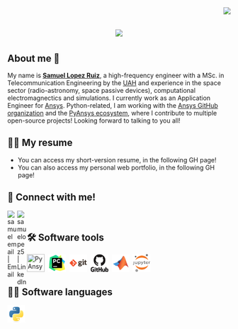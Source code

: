 <img align="right" src="https://api.visitorbadge.io/api/visitors?path=https%3A%2F%2Fgithub.com%2FSamuelopez-ansys&labelColor=%2337d67a&countColor=%23555555">

<h1 align="center">
  <a href="https://git.io/typing-svg">
    <img src="https://readme-typing-svg.herokuapp.com/?lines=Hello,+there!+👋;I+am+Samuel+Lopez;&center=true&size=30&color=4C1DBF&width=435">
  </a>
</h1>

## About me 👋

My name is [**Samuel Lopez Ruiz**](https://www.linkedin.com/in/samuelopez5/), a high-frequency engineer with a MSc. in Telecommunication Engineering by the [UAH](https://www.uah.es/en/) and experience in the space sector (radio-astronomy, space passive devices), computational electromagnectics and simulations. I currently work as an Application Engineer for [Ansys](https://www.ansys.com/). Python-related, I am working with the [Ansys GitHub organization](https://github.com/ansys) and the [PyAnsys ecosystem](https://docs.pyansys.com/), where I contribute to multiple open-source projects! Looking forward to talking to you all!

## :astronaut: My resume

* You can access my short-version resume, in the following GH page!
* You can also access my personal web portfolio, in the following GH page!

## :handshake: Connect with me!

[<img align="left" alt="samuel email | Email" width="22px" src="https://cdn.jsdelivr.net/npm/simple-icons@3.13.0/icons/mail-dot-ru.svg" />][mail]
[<img align="left" alt="samuelopez5 | LinkedIn" width="22px" src="https://cdn.jsdelivr.net/npm/simple-icons@v3/icons/linkedin.svg" />][linkedin]
<br />

## :hammer_and_wrench: Software tools

<div>
  <img src="https://img.shields.io/badge/Py-Ansys-ffc107.svg" title="PyAnsys alt="PyAnsys" width="40" height="40"/>&nbsp;
  <img src="https://github.com/devicons/devicon/blob/master/icons/pycharm/pycharm-original.svg" title="PyCharm Community Edition" alt="PyCharm Community Edition" width="40" height="40"/>&nbsp;
  <img src="https://github.com/devicons/devicon/blob/master/icons/git/git-original-wordmark.svg" title="Git" **alt="Git" width="40" height="40"/>&nbsp;
  <img src="https://github.com/devicons/devicon/blob/master/icons/github/github-original-wordmark.svg" title="GitHub" **alt="GitHub" width="40" height="40"/>&nbsp;
  <img src="https://github.com/devicons/devicon/blob/master/icons/matlab/matlab-original.svg" title="Matlab" alt="Matlab" width="40" height="40"/>&nbsp;
  <img src="https://github.com/devicons/devicon/blob/master/icons/jupyter/jupyter-original-wordmark.svg" title="Jupyter" alt="Jupyter" width="40" height="40"/>&nbsp;
   </div>

## :man_technologist: Software languages

<div>
  <img src="https://github.com/devicons/devicon/blob/master/icons/python/python-original.svg" title="Python" alt="Python" width="40" height="40"/>&nbsp;
</div>


<!--  
## GitHub statistics
---
<a href="https://github.com/anuraghazra/github-readme-stats">
  <img align="right" src="https://github-readme-stats.vercel.app/api?username=Samuelopez-ansys" />
</a>
<a href="https://github.com/anuraghazra/github-readme-stats">
  <img align="left" src="https://github-readme-stats.vercel.app/api/top-langs/?username=Samuelopez-ansys" />
</a>
-->


[mail]: mailto:samuelopez5@hotmail.com
[linkedin]: https://linkedin.com/in/samuelopez5
